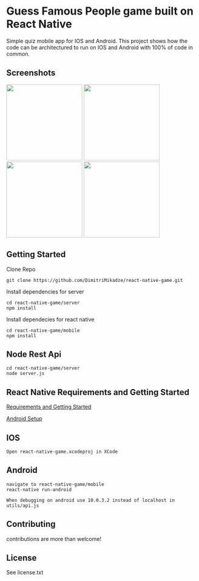 # Guess Famous People game built on React Native

Simple quiz mobile app for IOS and Android.
This project shows how the code can be architectured to run on IOS and Android with 100% of code in common.

## Screenshots

<img src="https://github.com/DimitriMikadze/react-native-game/blob/master/screenshots/Start.jpg" width="200">
<img src="https://github.com/DimitriMikadze/react-native-game/blob/master/screenshots/Choose.jpg" width="200">
<img src="https://github.com/DimitriMikadze/react-native-game/blob/master/screenshots/Game.jpg" width="200">
<img src="https://github.com/DimitriMikadze/react-native-game/blob/master/screenshots/Finish.jpg" width="200">

## Getting Started

Clone Repo

````
git clone https://github.com/DimitriMikadze/react-native-game.git
````

Install dependencies for server

````
cd react-native-game/server
npm install
````

Install dependecies for react native

````
cd react-native-game/mobile
npm install
````

## Node Rest Api

````
cd react-native-game/server
node server.js
````

## React Native Requirements and Getting Started

<a href="https://facebook.github.io/react-native/docs/getting-started.html" target="_blank">Requirements and Getting Started</a>

<a href="https://facebook.github.io/react-native/docs/android-setup.html" target="_blank">Android Setup</a>

## IOS

````
Open react-native-game.xcodeproj in XCode
````

## Android

````
navigate to react-native-game/mobile
react-native run-android

When debugging on android use 10.0.3.2 instead of localhost in utils/api.js

````

## Contributing

contributions are more than welcome!

## License

See license.txt
